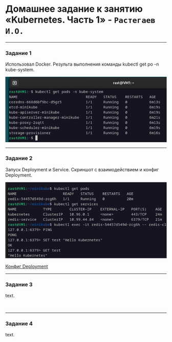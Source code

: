 # Домашнее задание к занятию «Kubernetes. Часть 1»  - `Растегаев И.О.`

---


### Задание 1

Использовал Docker.
Результа выполнения команды kubectl get po -n kube-system.

![get_pods](images/get_pods.jpg)


---


### Задание 2


Запуск Deployment и Service.
Скриншот с взаимодействием и конфиг Deployment.

![deployment_service.jpg](images/deployment_service.jpg)

[Конфиг Deployment](ex2/redis-deployment.yaml)


---

### Задание 3


text.

![]()

[]()


---

### Задание 4


text.

![]()

[]()
